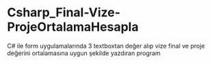 # Csharp_Final-Vize-ProjeOrtalamaHesapla
C# ile form uygulamalarında 3 textboxtan değer alıp vize final ve proje değerini ortalamasına uygun şekilde yazdıran program
